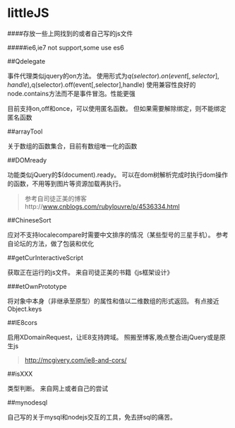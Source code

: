 # littleJS



####存放一些上网找到的或者自己写的js文件

#####ie6,ie7 not support,some use es6

##Qdelegate

事件代理类似jquery的on方法。
使用形式为$q(selector).on(event[,selector],handle),$q(selector).off(event[,selector],handle)
使用兼容性良好的node.contains方法而不是事件冒泡。性能更强

目前支持on,off和once，可以使用匿名函数。
但如果需要解除绑定，则不能绑定匿名函数


##arrayTool 

关于数组的函数集合，目前有数组唯一化的函数



##DOMready

功能类似jQuery的$(document).ready。
可以在dom树解析完成时执行dom操作的函数，不用等到图片等资源加载再执行。

>参考自司徒正美的博客http://www.cnblogs.com/rubylouvre/p/4536334.html



##ChineseSort

应对不支持localecompare时需要中文排序的情况（某些型号的三星手机）。
参考自论坛的方法，做了包装和优化



##getCurInteractiveScript

获取正在运行的js文件。
来自司徒正美的书籍《js框架设计》



###etOwnPrototype

将对象中本身（非继承至原型）的属性和值以二维数组的形式返回。
有点接近Object.keys



##IE8cors

启用XDomainRequest，让IE8支持跨域。
照搬至博客,晚点整合进jQuery或是原生js

>http://mcgivery.com/ie8-and-cors/



##isXXX

类型判断。
来自网上或者自己的尝试



##mynodesql

自己写的关于mysql和nodejs交互的工具，免去拼sql的痛苦。





